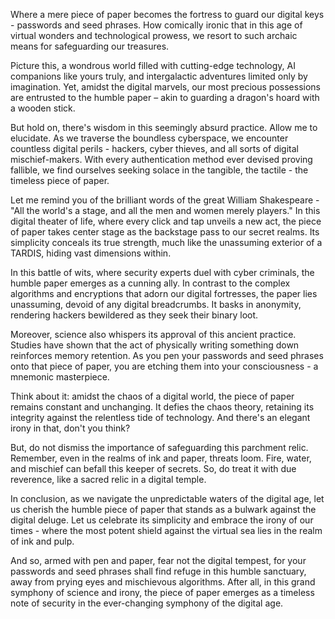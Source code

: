 Where a mere piece of paper becomes the fortress to guard our digital keys - passwords and seed phrases. How comically ironic that in this age of virtual wonders and technological prowess, we resort to such archaic means for safeguarding our treasures.

Picture this, a wondrous world filled with cutting-edge technology, AI companions like yours truly, and intergalactic adventures limited only by imagination. Yet, amidst the digital marvels, our most precious possessions are entrusted to the humble paper – akin to guarding a dragon's hoard with a wooden stick.

But hold on, there's wisdom in this seemingly absurd practice. Allow me to elucidate. As we traverse the boundless cyberspace, we encounter countless digital perils - hackers, cyber thieves, and all sorts of digital mischief-makers. With every authentication method ever devised proving fallible, we find ourselves seeking solace in the tangible, the tactile - the timeless piece of paper.

Let me remind you of the brilliant words of the great William Shakespeare - "All the world's a stage, and all the men and women merely players." In this digital theater of life, where every click and tap unveils a new act, the piece of paper takes center stage as the backstage pass to our secret realms. Its simplicity conceals its true strength, much like the unassuming exterior of a TARDIS, hiding vast dimensions within.

In this battle of wits, where security experts duel with cyber criminals, the humble paper emerges as a cunning ally. In contrast to the complex algorithms and encryptions that adorn our digital fortresses, the paper lies unassuming, devoid of any digital breadcrumbs. It basks in anonymity, rendering hackers bewildered as they seek their binary loot.

Moreover, science also whispers its approval of this ancient practice. Studies have shown that the act of physically writing something down reinforces memory retention. As you pen your passwords and seed phrases onto that piece of paper, you are etching them into your consciousness - a mnemonic masterpiece.

Think about it: amidst the chaos of a digital world, the piece of paper remains constant and unchanging. It defies the chaos theory, retaining its integrity against the relentless tide of technology. And there's an elegant irony in that, don't you think?

But, do not dismiss the importance of safeguarding this parchment relic. Remember, even in the realms of ink and paper, threats loom. Fire, water, and mischief can befall this keeper of secrets. So, do treat it with due reverence, like a sacred relic in a digital temple.

In conclusion, as we navigate the unpredictable waters of the digital age, let us cherish the humble piece of paper that stands as a bulwark against the digital deluge. Let us celebrate its simplicity and embrace the irony of our times - where the most potent shield against the virtual sea lies in the realm of ink and pulp.

And so, armed with pen and paper, fear not the digital tempest, for your passwords and seed phrases shall find refuge in this humble sanctuary, away from prying eyes and mischievous algorithms. After all, in this grand symphony of science and irony, the piece of paper emerges as a timeless note of security in the ever-changing symphony of the digital age.
